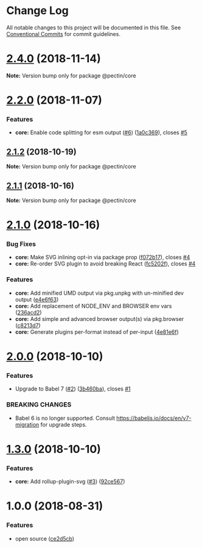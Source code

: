 # Change Log

All notable changes to this project will be documented in this file.
See [Conventional Commits](https://conventionalcommits.org) for commit guidelines.

# [2.4.0](https://github.com/evocateur/pectin/compare/v2.3.0...v2.4.0) (2018-11-14)

**Note:** Version bump only for package @pectin/core





# [2.2.0](https://github.com/evocateur/pectin/compare/v2.1.2...v2.2.0) (2018-11-07)


### Features

* **core:** Enable code splitting for esm output ([#6](https://github.com/evocateur/pectin/issues/6)) ([1a0c369](https://github.com/evocateur/pectin/commit/1a0c369)), closes [#5](https://github.com/evocateur/pectin/issues/5)





## [2.1.2](https://github.com/evocateur/pectin/compare/v2.1.1...v2.1.2) (2018-10-19)

**Note:** Version bump only for package @pectin/core





## [2.1.1](https://github.com/evocateur/pectin/compare/v2.1.0...v2.1.1) (2018-10-16)

**Note:** Version bump only for package @pectin/core





# [2.1.0](https://github.com/evocateur/pectin/compare/v2.0.0...v2.1.0) (2018-10-16)


### Bug Fixes

* **core:** Make SVG inlining opt-in via package prop ([f072b17](https://github.com/evocateur/pectin/commit/f072b17)), closes [#4](https://github.com/evocateur/pectin/issues/4)
* **core:** Re-order SVG plugin to avoid breaking React ([fc5202f](https://github.com/evocateur/pectin/commit/fc5202f)), closes [#4](https://github.com/evocateur/pectin/issues/4)


### Features

* **core:** Add minified UMD output via pkg.unpkg with un-minified dev output ([e4e6f63](https://github.com/evocateur/pectin/commit/e4e6f63))
* **core:** Add replacement of NODE_ENV and BROWSER env vars ([236acd2](https://github.com/evocateur/pectin/commit/236acd2))
* **core:** Add simple and advanced browser output(s) via pkg.browser ([c8213d7](https://github.com/evocateur/pectin/commit/c8213d7))
* **core:** Generate plugins per-format instead of per-input ([4e81e6f](https://github.com/evocateur/pectin/commit/4e81e6f))





# [2.0.0](https://github.com/evocateur/pectin/compare/v1.3.0...v2.0.0) (2018-10-10)


### Features

* Upgrade to Babel 7 ([#2](https://github.com/evocateur/pectin/issues/2)) ([3b460ba](https://github.com/evocateur/pectin/commit/3b460ba)), closes [#1](https://github.com/evocateur/pectin/issues/1)


### BREAKING CHANGES

* Babel 6 is no longer supported. Consult https://babeljs.io/docs/en/v7-migration for upgrade steps.





# [1.3.0](https://github.com/evocateur/pectin/compare/v1.2.0...v1.3.0) (2018-10-10)


### Features

* **core:** Add rollup-plugin-svg ([#3](https://github.com/evocateur/pectin/issues/3)) ([92ce567](https://github.com/evocateur/pectin/commit/92ce567))





<a name="1.0.0"></a>
# 1.0.0 (2018-08-31)


### Features

* open source ([ce2d5cb](https://github.com/evocateur/pectin/commit/ce2d5cb))
